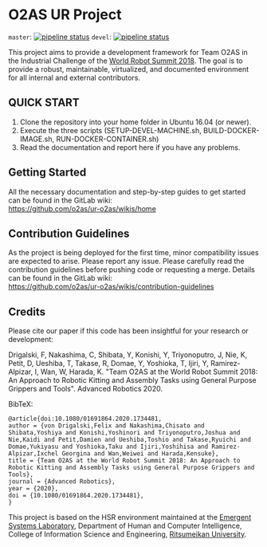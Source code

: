 # O2AS UR Project

`master`: [![pipeline status](https://gitlab.com/o2as/ur-o2as/badges/master/pipeline.svg)](https://gitlab.com/o2as/ur-o2as/commits/master) `devel`: [![pipeline status](https://gitlab.com/o2as/ur-o2as/badges/devel/pipeline.svg)](https://gitlab.com/o2as/ur-o2as/commits/devel) 

This project aims to provide a development framework for Team O2AS in the Industrial Challenge of the [World Robot Summit 2018](http://worldrobotsummit.org/en/).
The goal is to provide a robust, maintainable, virtualized, and documented environment for all internal and external contributors.

## QUICK START

1) Clone the repository into your home folder in Ubuntu 16.04 (or newer).  
2) Execute the three scripts (SETUP-DEVEL-MACHINE.sh, BUILD-DOCKER-IMAGE.sh, RUN-DOCKER-CONTAINER.sh)  
3) Read the documentation and report here if you have any problems.  

## Getting Started

All the necessary documentation and step-by-step guides to get started can be found in the GitLab wiki:  
https://github.com/o2as/ur-o2as/wikis/home

## Contribution Guidelines

As the project is being deployed for the first time, minor compatibility issues are expected to arise. Please report any issue. Please carefully read the contribution guidelines before pushing code or requesting a merge. Details can be found in the GitLab wiki:  
https://github.com/o2as/ur-o2as/wikis/contribution-guidelines

## Credits

Please cite our paper if this code has been insightful for your research or development:  

Drigalski, F, Nakashima, C, Shibata, Y, Konishi, Y, Triyonoputro, J, Nie, K, Petit, D, Ueshiba, T, Takase, R, Domae, Y, Yoshioka, T, Ijiri, Y, Ramirez-Alpizar, I, Wan, W, Harada, K. "Team O2AS at the World Robot Summit 2018: An Approach to Robotic Kitting and Assembly Tasks using General Purpose Grippers and Tools". Advanced Robotics 2020.

BibTeX:  
```
@article{doi:10.1080/01691864.2020.1734481,
author = {von Drigalski,Felix and Nakashima,Chisato and Shibata,Yoshiya and Konishi,Yoshinori and Triyonoputro,Joshua and Nie,Kaidi and Petit,Damien and Ueshiba,Toshio and Takase,Ryuichi and Domae,Yukiyasu and Yoshioka,Taku and Ijiri,Yoshihisa and Ramirez-Alpizar,Ixchel Georgina and Wan,Weiwei and Harada,Kensuke},
title = {Team O2AS at the World Robot Summit 2018: An Approach to Robotic Kitting and Assembly Tasks using General Purpose Grippers and Tools},
journal = {Advanced Robotics},
year = {2020},
doi = {10.1080/01691864.2020.1734481},
}
```

This project is based on the HSR environment maintained at the [Emergent Systems Laboratory](http://www.em.ci.ritsumei.ac.jp/), Department of Human and Computer Intelligence, College of Information Science and Engineering, [Ritsumeikan University](http://en.ritsumei.ac.jp/).
